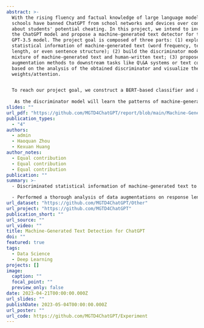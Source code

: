 ```yaml
---
abstract: >-
  With the rising fluency and factual knowledge of large language models, many
  schools have banned ChatGPT from school networks and devices over concerns
  about students' potential cheating. In this project, we intend to investigate
  the ChatGPT model and propose a machine-generated text detector for the
  GPT-3.5 model. The project goal is composed of three parts: (1) explore
  statistical information of machine-generated text (word frequency, text
  length, or even sentence structure); (2) build the discriminator model on a
  mixture of machine-generated text and human-written text; (3) propose data
  augmentation methods to downstream tasks like Q\&A systems or text completion
  based on the analysis of the obtained discriminator and visualize the
  weights/attention.


  To reach our project goal, we construct a BERT-based classifier and an improved TF-IDF classifier to classify a given corpus into two classes: machine-generated text and human-written text. The model is first trained on the HC3 dataset and some similar datasets, which contains Q&A pairs both from human and machine. We then continuously fine-tune the dataset by taking out easily recognized patterns or words or statistical information. We hope by this data argumentation step, the dataset will be able to train more robust discriminators.
   
   As the discriminator model will learn the patterns of machine-generated text, it will be helpful for schools to identify those effortless work and appeal to parents to pay attention to their children's academic performance. As for the NLP community, all the tasks will contribute to understanding the machine-generated text and arouse ethical concerns about the power of AI.
slides: ""
url_pdf: "https://github.com/MGTD4ChatGPT/report/blob/main/Machine-Generated%20Text%20Detection%20for%20ChatGPT.pdf"
publication_types:
  - "4"
authors:
  - admin
  - Haoquan Zhou
  - Kexuan Huang
author_notes:
  - Equal contribution
  - Equal contribution
  - Equal contribution
publication: ""
summary: >-
  - Discriminated statistical information of machine-generated text to propose an explainable classifier, achieving comparable predictability to BERT-based models.

  - Performed a thorough analysis of data augmentations on response length, identifying that truncated sentences can decrease the model performance by around 5%
url_dataset: "https://github.com/MGTD4ChatGPT/Other"
url_project: "https://github.com/MGTD4ChatGPT"
publication_short: ""
url_source: "" 
url_video: ""
title: Machine-Generated Text Detection for ChatGPT
doi: ""
featured: true
tags:
  - Data Science
  - Deep Learning
projects: []
image:
  caption: ""
  focal_point: ""
  preview_only: false
date: 2023-04-21T00:00:00.000Z
url_slides: ""
publishDate: 2023-05-04T00:00:00.000Z
url_poster: ""
url_code: https://github.com/MGTD4ChatGPT/Experiment
---
```

